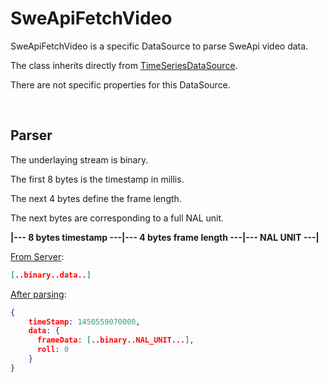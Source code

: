 # SweApiFetchVideo

SweApiFetchVideo is a specific DataSource to parse SweApi video data.

The class inherits directly from [TimeSeriesDataSource](general.md).

There are not specific properties for this DataSource.

<br/>
<DocumentationLoad path="/guide/api/SweApiFetchVideo.html"/>

## Parser

The underlaying stream is binary.

The first 8 bytes is the timestamp in millis.

The next 4 bytes define the frame length.

The next bytes are corresponding to a full NAL unit.

**|--- 8 bytes timestamp ---|--- 4 bytes frame length ---|--- NAL UNIT ---|**

<ins>From Server</ins>:

```json
[..binary..data..]
```

<ins>After parsing</ins>:

```json
{
    timeStamp: 1450559070000,
    data: {
      frameData: [..binary..NAL_UNIT...],
      roll: 0    
    } 
}  
```

